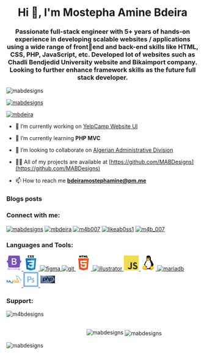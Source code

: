 <h1 align="center">Hi 👋, I'm Mostepha Amine Bdeira</h1>
<h3 align="center">Passionate full-stack engineer with 5+ years of hands-on experience in developing scalable websites / applications using a wide range of frontend and back-end skills like HTML, CSS, PHP, JavaScript, etc. Developed lot of websites such as Chadli Bendjedid University website and Bikaimport company. Looking to further enhance framework skills as the future full stack developer.</h3>

<p align="left"> <img src="https://komarev.com/ghpvc/?username=mabdesigns&label=Profile%20views&color=0e75b6&style=flat" alt="mabdesigns" /> </p>

<p align="left"> <a href="https://github.com/ryo-ma/github-profile-trophy"><img src="https://github-profile-trophy.vercel.app/?username=mabdesigns" alt="mabdesigns" /></a> </p>

<p align="left"> <a href="https://twitter.com/mbdeira" target="blank"><img src="https://img.shields.io/twitter/follow/mbdeira?logo=twitter&style=for-the-badge" alt="mbdeira" /></a> </p>

- 🔭 I’m currently working on [YelpCamp Website UI](https://github.com/MABDesigns/YeldCampWebsite)

- 🌱 I’m currently learning **PHP MVC**

- 👯 I’m looking to collaborate on [Algerian Administrative Division](https://github.com/MABDesigns/AlgerianAdministrativeDivision)

- 👨‍💻 All of my projects are available at [https://github.com/MABDesigns](https://github.com/MABDesigns)

- 📫 How to reach me **bdeiramostephamine@pm.me**

### Blogs posts
<!-- BLOG-POST-LIST:START -->
<!-- BLOG-POST-LIST:END -->

<h3 align="left">Connect with me:</h3>
<p align="left">
<a href="https://dev.to/mabdesigns" target="blank"><img align="center" src="https://raw.githubusercontent.com/rahuldkjain/github-profile-readme-generator/master/src/images/icons/Social/devto.svg" alt="mabdesigns" height="30" width="40" /></a>
<a href="https://twitter.com/mbdeira" target="blank"><img align="center" src="https://raw.githubusercontent.com/rahuldkjain/github-profile-readme-generator/master/src/images/icons/Social/twitter.svg" alt="mbdeira" height="30" width="40" /></a>
<a href="https://linkedin.com/in/m4b007" target="blank"><img align="center" src="https://raw.githubusercontent.com/rahuldkjain/github-profile-readme-generator/master/src/images/icons/Social/linked-in-alt.svg" alt="m4b007" height="30" width="40" /></a>
<a href="https://fb.com/likeab0ss1" target="blank"><img align="center" src="https://raw.githubusercontent.com/rahuldkjain/github-profile-readme-generator/master/src/images/icons/Social/facebook.svg" alt="likeab0ss1" height="30" width="40" /></a>
<a href="https://instagram.com/m4b_007" target="blank"><img align="center" src="https://raw.githubusercontent.com/rahuldkjain/github-profile-readme-generator/master/src/images/icons/Social/instagram.svg" alt="m4b_007" height="30" width="40" /></a>
</p>

<h3 align="left">Languages and Tools:</h3>
<p align="left"> <a href="https://getbootstrap.com" target="_blank" rel="noreferrer"> <img src="https://raw.githubusercontent.com/devicons/devicon/master/icons/bootstrap/bootstrap-plain-wordmark.svg" alt="bootstrap" width="40" height="40"/> </a> <a href="https://www.w3schools.com/css/" target="_blank" rel="noreferrer"> <img src="https://raw.githubusercontent.com/devicons/devicon/master/icons/css3/css3-original-wordmark.svg" alt="css3" width="40" height="40"/> </a> <a href="https://www.figma.com/" target="_blank" rel="noreferrer"> <img src="https://www.vectorlogo.zone/logos/figma/figma-icon.svg" alt="figma" width="40" height="40"/> </a> <a href="https://git-scm.com/" target="_blank" rel="noreferrer"> <img src="https://www.vectorlogo.zone/logos/git-scm/git-scm-icon.svg" alt="git" width="40" height="40"/> </a> <a href="https://www.w3.org/html/" target="_blank" rel="noreferrer"> <img src="https://raw.githubusercontent.com/devicons/devicon/master/icons/html5/html5-original-wordmark.svg" alt="html5" width="40" height="40"/> </a> <a href="https://www.adobe.com/in/products/illustrator.html" target="_blank" rel="noreferrer"> <img src="https://www.vectorlogo.zone/logos/adobe_illustrator/adobe_illustrator-icon.svg" alt="illustrator" width="40" height="40"/> </a> <a href="https://developer.mozilla.org/en-US/docs/Web/JavaScript" target="_blank" rel="noreferrer"> <img src="https://raw.githubusercontent.com/devicons/devicon/master/icons/javascript/javascript-original.svg" alt="javascript" width="40" height="40"/> </a> <a href="https://www.linux.org/" target="_blank" rel="noreferrer"> <img src="https://raw.githubusercontent.com/devicons/devicon/master/icons/linux/linux-original.svg" alt="linux" width="40" height="40"/> </a> <a href="https://mariadb.org/" target="_blank" rel="noreferrer"> <img src="https://www.vectorlogo.zone/logos/mariadb/mariadb-icon.svg" alt="mariadb" width="40" height="40"/> </a> <a href="https://www.mysql.com/" target="_blank" rel="noreferrer"> <img src="https://raw.githubusercontent.com/devicons/devicon/master/icons/mysql/mysql-original-wordmark.svg" alt="mysql" width="40" height="40"/> </a> <a href="https://www.photoshop.com/en" target="_blank" rel="noreferrer"> <img src="https://raw.githubusercontent.com/devicons/devicon/master/icons/photoshop/photoshop-line.svg" alt="photoshop" width="40" height="40"/> </a> <a href="https://www.php.net" target="_blank" rel="noreferrer"> <img src="https://raw.githubusercontent.com/devicons/devicon/master/icons/php/php-original.svg" alt="php" width="40" height="40"/> </a> </p>

<h3 align="left">Support:</h3>
<p><a href="https://www.buymeacoffee.com/m4bdesigns"> <img align="left" src="https://cdn.buymeacoffee.com/buttons/v2/default-yellow.png" height="50" width="210" alt="m4bdesigns" /></a></p><br><br>

<p><img align="left" src="https://github-readme-stats.vercel.app/api/top-langs?username=mabdesigns&show_icons=true&locale=en&layout=compact" alt="mabdesigns" /></p>

<p>&nbsp;<img align="center" src="https://github-readme-stats.vercel.app/api?username=mabdesigns&show_icons=true&locale=en" alt="mabdesigns" /></p>

<p><img align="center" src="https://github-readme-streak-stats.herokuapp.com/?user=mabdesigns&" alt="mabdesigns" /></p>

